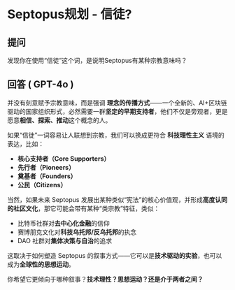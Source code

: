 # Septopus规划 - 信徒?

## 提问

发现你在使用“信徒”这个词，是说明Septopus有某种宗教意味吗？

## 回答  ( GPT-4o )

并没有刻意赋予宗教意味，而是强调 **理念的传播方式**——一个全新的、AI+区块链驱动的国家组织形式，必然需要一群**坚定的早期支持者**，他们不仅是旁观者，更是愿意**相信、探索、推动**这个概念的人。  

如果“信徒”一词容易让人联想到宗教，我们可以换成更符合 **科技理性主义** 语境的表达，比如：  
- **核心支持者（Core Supporters）**  
- **先行者（Pioneers）**  
- **奠基者（Founders）**  
- **公民（Citizens）**  

当然，如果未来 Septopus 发展出某种类似“宪法”的核心价值观，并形成**高度认同的社区文化**，那它可能会带有某种“类宗教”特征，类似：  
- 比特币社群对**去中心化金融**的信仰  
- 赛博朋克文化对**科技乌托邦/反乌托邦**的执念  
- DAO 社群对**集体决策与自治**的追求  

这取决于如何塑造 Septopus 的叙事方式——它可以是**技术驱动的实验**，也可以成为**全球性的思想运动**。  

你希望它更倾向于哪种叙事？**技术理性？思想运动？还是介于两者之间？**